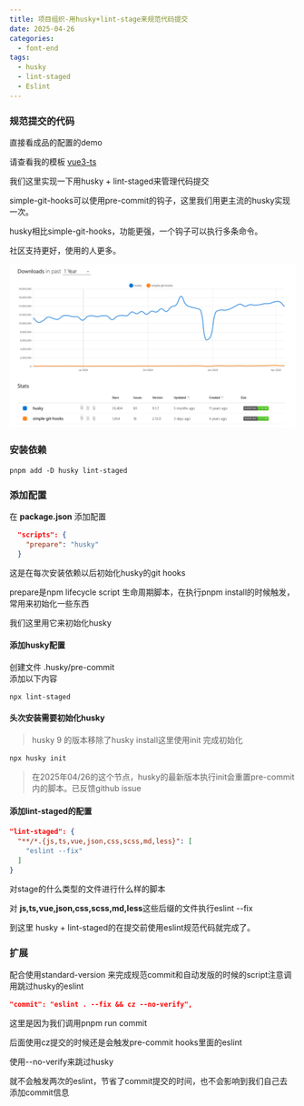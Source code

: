 ```yaml
---
title: 项目组织-用husky+lint-stage来规范代码提交
date: 2025-04-26
categories:
  - font-end
tags:
  - husky
  - lint-staged
  - Eslint
---
```

### 规范提交的代码

直接看成品的配置的demo

请查看我的模板 [vue3-ts](git@github.com:InsHomePgup/vue3-ts.git)

我们这里实现一下用husky + lint-staged来管理代码提交

simple-git-hooks可以使用pre-commit的钩子，这里我们用更主流的husky实现一次。

husky相比simple-git-hooks，功能更强，一个钩子可以执行多条命令。

社区支持更好，使用的人更多。

![](https://raw.githubusercontent.com/InsHomePgup/pic_go_img/main/blog/20250426141719854.png)


### 安装依赖

```
pnpm add -D husky lint-staged
```

### 添加配置

在 **package.json** 添加配置

```json
  "scripts": {
    "prepare": "husky"
  }
```

这是在每次安装依赖以后初始化husky的git hooks

prepare是npm lifecycle script 生命周期脚本，在执行pnpm install的时候触发，常用来初始化一些东西

我们这里用它来初始化husky

#### 添加husky配置

创建文件 .husky/pre-commit   
添加以下内容

``` script
npx lint-staged
```

#### 头次安装需要初始化husky

> husky 9 的版本移除了husky install这里使用init 完成初始化
```bash
npx husky init
```

>在2025年04/26的这个节点，husky的最新版本执行init会重置pre-commit内的脚本。已反馈github issue


#### 添加lint-staged的配置

```json
"lint-staged": {  
  "**/*.{js,ts,vue,json,css,scss,md,less}": [  
    "eslint --fix"  
  ]  
}
```

对stage的什么类型的文件进行什么样的脚本

对 **js,ts,vue,json,css,scss,md,less**这些后缀的文件执行eslint --fix

到这里 husky + lint-staged的在提交前使用eslint规范代码就完成了。

### 扩展

配合使用standard-version 来完成规范commit和自动发版的时候的script注意调用跳过husky的eslint

```json
"commit": "eslint . --fix && cz --no-verify",
```

这里是因为我们调用pnpm run commit

后面使用cz提交的时候还是会触发pre-commit hooks里面的eslint

使用--no-verify来跳过husky

就不会触发两次的eslint，节省了commit提交的时间，也不会影响到我们自己去添加commit信息